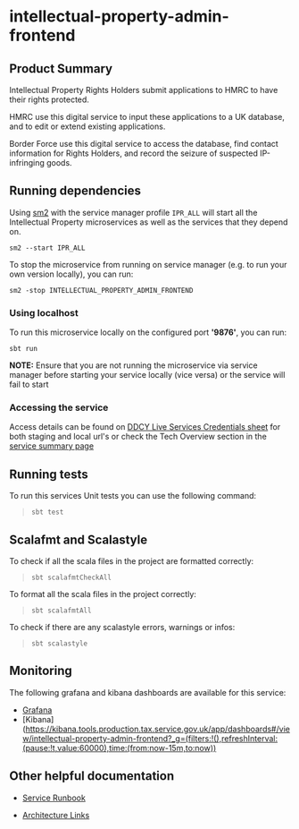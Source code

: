 
# intellectual-property-admin-frontend

## Product Summary

Intellectual Property Rights Holders submit applications to HMRC to have their rights protected.

HMRC use this digital service to input these applications to a UK database, and to edit or extend existing applications.

Border Force use this digital service to access the database, find contact information for Rights Holders, and record the seizure of suspected IP-infringing goods.


## Running dependencies

Using [sm2](https://github.com/hmrc/sm2)
with the service manager profile `IPR_ALL` will start
all the Intellectual Property microservices as well as the services
that they depend on.

```
sm2 --start IPR_ALL
```

To stop the microservice from running on service manager (e.g. to run your own version locally), you can run:

```
sm2 -stop INTELLECTUAL_PROPERTY_ADMIN_FRONTEND
```


### Using localhost

To run this microservice locally on the configured port **'9876'**, you can run:

```
sbt run 
```

**NOTE:** Ensure that you are not running the microservice via service manager before starting your service locally (vice versa) or the service will fail to start


### Accessing the service

Access details can be found on
[DDCY Live Services Credentials sheet](https://docs.google.com/spreadsheets/d/1ecLTROmzZtv97jxM-5LgoujinGxmDoAuZauu2tFoAVU/edit?gid=1186990023#gid=1186990023)
for both staging and local url's or check the Tech Overview section in the
[service summary page ](https://confluence.tools.tax.service.gov.uk/display/ELSY/PIPR+Service+Summary)


## Running tests

To run this services Unit tests you can use the following command:

> `sbt test`


## Scalafmt and Scalastyle

To check if all the scala files in the project are formatted correctly:
> `sbt scalafmtCheckAll`

To format all the scala files in the project correctly:
> `sbt scalafmtAll`

To check if there are any scalastyle errors, warnings or infos:
> `sbt scalastyle`


## Monitoring

The following grafana and kibana dashboards are available for this service:

* [Grafana](https://grafana.tools.production.tax.service.gov.uk/d/intellectual-property-admin-frontend/intellectual-property-admin-frontend?orgId=1&from=now-24h&to=now&timezone=browser&var-ecsServiceName=ecs-intellectual-property-admin-frontend-public-Service-wouY8SYb7Jjt&var-ecsServicePrefix=ecs-intellectual-property-admin-frontend-public&refresh=15m)
* [Kibana](https://kibana.tools.production.tax.service.gov.uk/app/dashboards#/view/intellectual-property-admin-frontend?_g=(filters:!(),refreshInterval:(pause:!t,value:60000),time:(from:now-15m,to:now))

## Other helpful documentation

* [Service Runbook](https://confluence.tools.tax.service.gov.uk/display/ELSY/Protect+Intellectual+Property+Rights+%28PIPR%29+Runbook)

* [Architecture Links](https://confluence.tools.tax.service.gov.uk/pages/viewpage.action?pageId=876938617)
